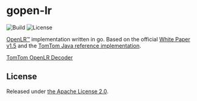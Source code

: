 # gopen-lr

![Build](https://github.com/maribowman/gopen-lr/actions/workflows/build.yml/badge.svg)
![License](https://img.shields.io/badge/License-Apache%202.0-green.svg)

[OpenLR™](https://www.openlr-association.com) implementation written in go. Based on the official [White Paper v1.5](https://www.openlr-association.com/fileadmin/user_upload/openlr-whitepaper_v1.5.pdf) and the [TomTom Java reference implementation](https://github.com/tomtom-international/openlr).

[TomTom OpenLR Decoder](https://demo.tomtom.com/)

## License
Released under [the Apache License 2.0](LICENSE).
